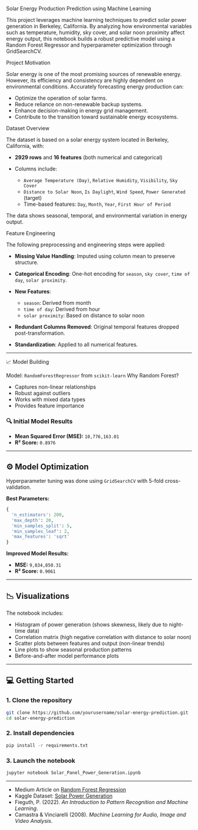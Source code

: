 Solar Energy Production Prediction using Machine Learning

This project leverages machine learning techniques to predict solar power generation in Berkeley, California. By analyzing how environmental variables such as temperature, humidity, sky cover, and solar noon proximity affect energy output, this notebook builds a robust predictive model using a Random Forest Regressor and hyperparameter optimization through GridSearchCV.

Project Motivation

Solar energy is one of the most promising sources of renewable energy. However, its efficiency and consistency are highly dependent on environmental conditions. Accurately forecasting energy production can:

* Optimize the operation of solar farms.
* Reduce reliance on non-renewable backup systems.
* Enhance decision-making in energy grid management.
* Contribute to the transition toward sustainable energy ecosystems.


Dataset Overview

The dataset is based on a solar energy system located in Berkeley, California, with:

* **2929 rows** and **16 features** (both numerical and categorical)
* Columns include:

  * `Average Temperature (Day)`, `Relative Humidity`, `Visibility`, `Sky Cover`
  * `Distance to Solar Noon`, `Is Daylight`, `Wind Speed`, `Power Generated` (target)
  * Time-based features: `Day`, `Month`, `Year`, `First Hour of Period`

The data shows seasonal, temporal, and environmental variation in energy output.


Feature Engineering

The following preprocessing and engineering steps were applied:

* **Missing Value Handling**: Imputed using column mean to preserve structure.
* **Categorical Encoding**: One-hot encoding for `season`, `sky cover`, `time of day`, `solar proximity`.
* **New Features**:

  * `season`: Derived from month
  * `time of day`: Derived from hour
  * `solar proximity`: Based on distance to solar noon
* **Redundant Columns Removed**: Original temporal features dropped post-transformation.
* **Standardization**: Applied to all numerical features.

---
 📈 Model Building

Model: `RandomForestRegressor` from `scikit-learn`
Why Random Forest?

* Captures non-linear relationships
* Robust against outliers
* Works with mixed data types
* Provides feature importance

### 🔍 Initial Model Results

* **Mean Squared Error (MSE):** `10,776,163.01`
* **R² Score:** `0.8976`

---

## ⚙️ Model Optimization

Hyperparameter tuning was done using `GridSearchCV` with 5-fold cross-validation.

**Best Parameters:**

```python
{
  'n_estimators': 200,
  'max_depth': 20,
  'min_samples_split': 5,
  'min_samples_leaf': 2,
  'max_features': 'sqrt'
}
```

**Improved Model Results:**

* **MSE:** `9,834,850.31`
* **R² Score:** `0.9061`

---

## 📉 Visualizations

The notebook includes:

* Histogram of power generation (shows skewness, likely due to night-time data)
* Correlation matrix (high negative correlation with distance to solar noon)
* Scatter plots between features and output (non-linear trends)
* Line plots to show seasonal production patterns
* Before-and-after model performance plots

---

## 💻 Getting Started

### 1. Clone the repository

```bash
git clone https://github.com/yourusername/solar-energy-prediction.git
cd solar-energy-prediction
```

### 2. Install dependencies

```bash
pip install -r requirements.txt
```

### 3. Launch the notebook

```bash
jupyter notebook Solar_Panel_Power_Generation.ipynb
```

---



* Medium Article on [Random Forest Regression](https://medium.com/@byanalytixlabs/random-forest-regression-how-it-helps-in-predictive-analytics-01c31897c1d4)
* Kaggle Dataset: [Solar Power Generation](https://www.kaggle.com/datasets/vipulgote4/solar-power-generation/data)
* Fieguth, P. (2022). *An Introduction to Pattern Recognition and Machine Learning*.
* Camastra & Vinciarelli (2008). *Machine Learning for Audio, Image and Video Analysis*.

